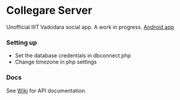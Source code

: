 # Collegare Server

Unofficial IIIT Vadodara social app. A work in progress. [Android app](https://github.com/bxute/collegare-app) 


### Setting up

* Set the database credentials in dbconnect.php
* Change timezone in php settings


### Docs

See [Wiki](https://github.com/aviaryan/collegare-server/wiki) for API documentation.
